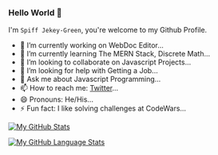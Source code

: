 ### Hello World 👋

I'm `Spiff Jekey-Green`, you're welcome to my Github Profile.

- 🔭 I’m currently working on WebDoc Editor...
- 🌱 I’m currently learning The MERN Stack, Discrete Math...
- 👯 I’m looking to collaborate on Javascript Projects...
- 🤔 I’m looking for help with Getting a Job...
- 💬 Ask me about Javascript Programming...
- 📫 How to reach me: [Twitter](https://twitter.com/spiffGreen)...
- 😄 Pronouns: He/His...
- ⚡ Fun fact: I like solving challenges at CodeWars...


[![My GitHub Stats](https://github-readme-stats.vercel.app/api/?username=spiffgreen&count_private=true&theme=tokyonight&showicons=true)]()

[![My GitHub Language Stats](https://github-readme-stats.vercel.app/api/top-langs/?username=spiffgreen&langs_count=5&theme=tokyonight)]()
